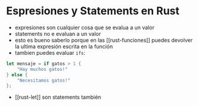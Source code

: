 # Espresiones y Statements en Rust

- expresiones son cualquier cosa que se evalua a un valor
- statements no e evaluan a un valor
- esto es bueno saberlo porque en las [[rust-funciones]] puedes devolver la ultima expresión escrita en la función
- tambien puedes evaluar `ifs`:

```rust
let mensaje = if gatos > 1 {
    "Hay muchos gatos!"
} else {
    "Necesitamos gatos!"
};
```

- [[rust-let]] son statements también
